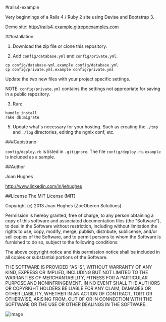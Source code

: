 #rails4-example

Very beginnings of a Rails 4 / Ruby 2 site using Devise and Bootstrap 3.

Demo site: <http://rails4-example.gitrepoexamples.com>

##Installation

1. Download the zip file or clone this repository.

2. Add `config/database.yml` and `config/private.yml`.

  ```
  cp config/database-yml.example config/database.yml
  cp config/private.yml.example config/private.yml
  ```
  
  Update the two new files with your project specific settings.

  NOTE: `config/private.yml` contains the settings not appropriate for saving in a public repository.

3. Run:

  ```
  bundle install
  rake db:migrate
  ```

5. Update what's necessary for your hosting. Such as creating the `./tmp` and `./log` directories, editing the ngnix conf, etc.

###Capistrano

`config/deploy.rb` is listed in `.gitignore`. The file `config/deploy.rb.example` is included as a sample.

##Author

Joan Hughes

http://www.linkedin.com/in/jehughes

##License
The MIT License (MIT)

Copyright (c) 2013 Joan Hughes (ZoeOberon Solutions)

Permission is hereby granted, free of charge, to any person obtaining a copy of this software and associated documentation files (the "Software"), to deal in the Software without restriction, including without limitation the rights to use, copy, modify, merge, publish, distribute, sublicense, and/or sell copies of the Software, and to permit persons to whom the Software is furnished to do so, subject to the following conditions:

The above copyright notice and this permission notice shall be included in all copies or substantial portions of the Software.

THE SOFTWARE IS PROVIDED "AS IS", WITHOUT WARRANTY OF ANY KIND, EXPRESS OR IMPLIED, INCLUDING BUT NOT LIMITED TO THE WARRANTIES OF MERCHANTABILITY, FITNESS FOR A PARTICULAR PURPOSE AND NONINFRINGEMENT. IN NO EVENT SHALL THE AUTHORS OR COPYRIGHT HOLDERS BE LIABLE FOR ANY CLAIM, DAMAGES OR OTHER LIABILITY, WHETHER IN AN ACTION OF CONTRACT, TORT OR OTHERWISE, ARISING FROM, OUT OF OR IN CONNECTION WITH THE SOFTWARE OR THE USE OR OTHER DEALINGS IN THE SOFTWARE.

![image](http://joanswork.com/images/gh_rails4eg_spot.png)

